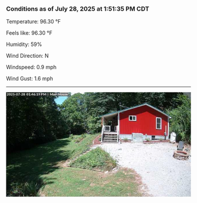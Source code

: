 ### Conditions as of July 28, 2025 at 1:51:35 PM CDT 

Temperature: 96.30 &deg;F

Feels like: 96.30 &deg;F

Humidity: 59%

Wind Direction: N

Windspeed: 0.9 mph

Wind Gust: 1.6 mph

---

<img src="./images/latest.jpeg"/>

